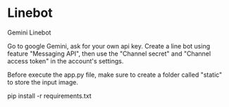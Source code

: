 # Linebot
Gemini Linebot

Go to google Gemini, ask for your own api key.
Create a line bot using feature "Messaging API", then use the "Channel secret" and "Channel access token" in the account's settings.

Before execute the app.py file, make sure to create a folder called "static" to store the input image.

pip install -r requirements.txt
